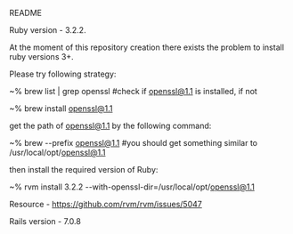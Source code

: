 README

Ruby version - 3.2.2.

At the moment of this repository creation there exists the problem to install ruby versions 3+.

Please try following strategy:

~% brew list | grep openssl #check if openssl@1.1 is installed, if not

~% brew install openssl@1.1

get the path of openssl@1.1 by the following command:

~% brew --prefix openssl@1.1 #you should get something similar to /usr/local/opt/openssl@1.1

then install the required version of Ruby:

~% rvm install 3.2.2 --with-openssl-dir=/usr/local/opt/openssl@1.1

Resource - https://github.com/rvm/rvm/issues/5047

Rails version - 7.0.8
